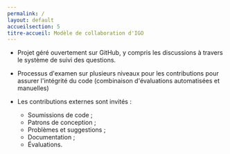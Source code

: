 ```yaml
---
permalink: /
layout: default
accueilsection: 5
titre-accueil: Modèle de collaboration d'IGO
---
```


- Projet géré ouvertement sur GitHub, y compris les discussions à travers le système de suivi des questions.
- Processus d'examen sur plusieurs niveaux pour les contributions pour assurer l'intégrité du code (combinaison d'évaluations automatisées et manuelles)
- Les contributions externes sont invités :

	-  Soumissions de code ;
	-  Patrons de conception ;
	-  Problèmes et suggestions ;
	-  Documentation ;
	-  Évaluations.